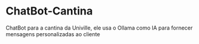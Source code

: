 # ChatBot-Cantina
ChatBot para a cantina da Univille, ele usa o Ollama como IA para fornecer mensagens personalizadas ao cliente
